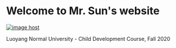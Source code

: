 # Welcome to Mr. Sun's website
<a href="https://imgbox.com/GDq1v4IH" target="_blank"><img src="https://images2.imgbox.com/3c/07/GDq1v4IH_o.jpg" alt="image host"/></a>

Luoyang Normal University - Child Development Course, Fall 2020

